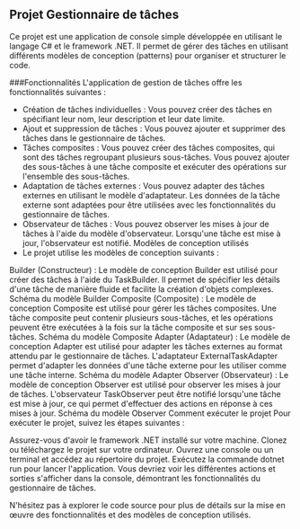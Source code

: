  ## Projet Gestionnaire de tâches
Ce projet est une application de console simple développée en utilisant le langage C# et le framework .NET. Il permet de gérer des tâches en utilisant différents modèles de conception (patterns) pour organiser et structurer le code.

###Fonctionnalités
L'application de gestion de tâches offre les fonctionnalités suivantes :

- Création de tâches individuelles : Vous pouvez créer des tâches en spécifiant leur nom, leur description et leur date limite.
- Ajout et suppression de tâches : Vous pouvez ajouter et supprimer des tâches dans le gestionnaire de tâches.
- Tâches composites : Vous pouvez créer des tâches composites, qui sont des tâches regroupant plusieurs sous-tâches. Vous pouvez ajouter des sous-tâches à une tâche composite et exécuter des opérations sur l'ensemble des sous-tâches.
- Adaptation de tâches externes : Vous pouvez adapter des tâches externes en utilisant le modèle d'adaptateur. Les données de la tâche externe sont adaptées pour être utilisées avec les fonctionnalités du gestionnaire de tâches.
- Observateur de tâches : Vous pouvez observer les mises à jour de tâches à l'aide du modèle d'observateur. Lorsqu'une tâche est mise à jour, l'observateur est notifié.
Modèles de conception utilisés
- Le projet utilise les modèles de conception suivants :

Builder (Constructeur) : Le modèle de conception Builder est utilisé pour créer des tâches à l'aide du TaskBuilder. Il permet de spécifier les détails d'une tâche de manière fluide et facilite la création d'objets complexes.
Schéma du modèle Builder
Composite (Composite) : Le modèle de conception Composite est utilisé pour gérer les tâches composites. Une tâche composite peut contenir plusieurs sous-tâches, et les opérations peuvent être exécutées à la fois sur la tâche composite et sur ses sous-tâches.
Schéma du modèle Composite
Adapter (Adaptateur) : Le modèle de conception Adapter est utilisé pour adapter les tâches externes au format attendu par le gestionnaire de tâches. L'adaptateur ExternalTaskAdapter permet d'adapter les données d'une tâche externe pour les utiliser comme une tâche interne.
Schéma du modèle Adapter
Observer (Observateur) : Le modèle de conception Observer est utilisé pour observer les mises à jour de tâches. L'observateur TaskObserver peut être notifié lorsqu'une tâche est mise à jour, ce qui permet d'effectuer des actions en réponse à ces mises à jour.
Schéma du modèle Observer
Comment exécuter le projet
Pour exécuter le projet, suivez les étapes suivantes :

Assurez-vous d'avoir le framework .NET installé sur votre machine.
Clonez ou téléchargez le projet sur votre ordinateur.
Ouvrez une console ou un terminal et accédez au répertoire du projet.
Exécutez la commande dotnet run pour lancer l'application.
Vous devriez voir les différentes actions et sorties s'afficher dans la console, démontrant les fonctionnalités du gestionnaire de tâches.

N'hésitez pas à explorer le code source pour plus de détails sur la mise en œuvre des fonctionnalités et des modèles de conception utilisés.

